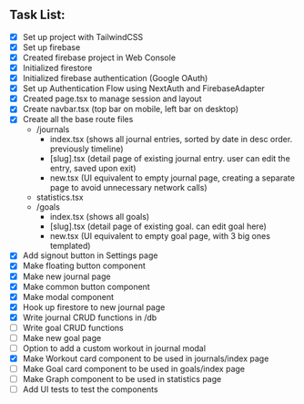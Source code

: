## Task List:

- [x] Set up project with TailwindCSS
- [x] Set up firebase
- [x] Created firebase project in Web Console
- [x] Initialized firestore
- [x] Initialized firebase authentication (Google OAuth)
- [x] Set up Authentication Flow using NextAuth and FirebaseAdapter
- [x] Created page.tsx to manage session and layout
- [x] Create navbar.tsx (top bar on mobile, left bar on desktop)
- [x] Create all the base route files
  - /journals
    - index.tsx (shows all journal entries, sorted by date in desc order. previously timeline)
    - \[slug\].tsx (detail page of existing journal entry. user can edit the entry, saved upon exit)
    - new.tsx (UI equivalent to empty journal page, creating a separate page to avoid unnecessary network calls)
  - statistics.tsx
  - /goals
    - index.tsx (shows all goals)
    - \[slug\].tsx (detail page of existing goal. can edit goal here)
    - new.tsx (UI equivalent to empty goal page, with 3 big ones templated)
- [x] Add signout button in Settings page
- [x] Make floating button component
- [x] Make new journal page
- [x] Make common button component
- [x] Make modal component
- [x] Hook up firestore to new journal page
- [x] Write journal CRUD functions in /db
- [ ] Write goal CRUD functions
- [ ] Make new goal page
- [ ] Option to add a custom workout in journal modal
- [x] Make Workout card component to be used in journals/index page
- [ ] Make Goal card component to be used in goals/index page
- [ ] Make Graph component to be used in statistics page
- [ ] Add UI tests to test the components
